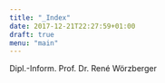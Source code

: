 ```yaml
---
title: "_Index"
date: 2017-12-21T22:27:59+01:00
draft: true
menu: "main"
---
```


Dipl.-Inform.
Prof. Dr. René Wörzberger
